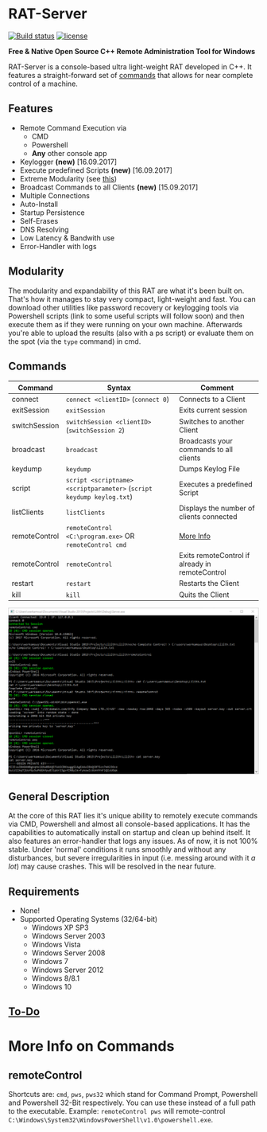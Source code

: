 # RAT-Server
[![Build status](https://ci.appveyor.com/api/projects/status/0au5goobwkwhvmgu?svg=true)](https://ci.appveyor.com/project/werkamsus/lilith) [![license](https://img.shields.io/github/license/mashape/apistatus.svg)](https://github.com/werkamsus/Lilith/blob/master/LICENSE)

**Free & Native Open Source C++ Remote Administration Tool for Windows**

RAT-Server is a console-based ultra light-weight RAT developed in C++. It features a straight-forward set of [commands](#commands) that allows for near complete control of a machine.


Features
---
* Remote Command Execution via
  * CMD
  * Powershell
  * **Any** other console app
* Keylogger **(new)** [16.09.2017]
* Execute predefined Scripts **(new)** [16.09.2017]
* Extreme Modularity (see [this](#modularity))
* Broadcast Commands to all Clients **(new)** [15.09.2017]
* Multiple Connections
* Auto-Install
* Startup Persistence
* Self-Erases
* DNS Resolving
* Low Latency & Bandwith use
* Error-Handler with logs

Modularity
---
The modularity and expandability of this RAT are what it's been built on. That's how it manages to stay very compact, light-weight and fast. You can download other utilities like password recovery or keylogging tools via Powershell scripts (link to some useful scripts will follow soon) and then execute them as if they were running on your own machine. Afterwards you're able to upload the results (also with a ps script) or evaluate them on the spot (via the `type` command) in cmd.

Commands
---
|Command|Syntax|Comment|
|-------|------|---------|
|connect|`connect <clientID>` (`connect 0`)|Connects to a Client|
|exitSession|`exitSession`|Exits current session|
|switchSession|`switchSession <clientID>` (`switchSession 2`)|Switches to another Client|
|broadcast|`broadcast`|Broadcasts your commands to all clients|
|keydump|`keydump`|Dumps Keylog File|
|script|`script <scriptname> <scriptparameter>` (`script keydump keylog.txt`)|Executes a predefined Script|
|listClients|`listClients`|Displays the number of clients connected|
|remoteControl|`remoteControl <C:\program.exe>` OR `remoteControl cmd`|[More Info](#remotecontrol)|
|remoteControl|`remoteControl`|Exits remoteControl if already in remoteControl|
|restart|`restart`|Restarts the Client|
|kill|`kill`|Quits the Client|

  ![Demo Image](/images/demo.png)

General Description
---
At the core of this RAT lies it's unique ability to remotely execute commands via CMD, Powershell and almost all console-based applications. It has the capabilities to automatically install on startup and clean up behind itself. It also features an error-handler that logs any issues. As of now, it is not 100% stable. Under 'normal' conditions it runs smoothly and without any disturbances, but severe irregularities in input (i.e. messing around with it *a lot*) may cause crashes. This will be resolved in the near future.

Requirements
---
* None!
* Supported Operating Systems (32/64-bit)
  * Windows XP SP3
  * Windows Server 2003
  * Windows Vista
  * Windows Server 2008
  * Windows 7
  * Windows Server 2012
  * Windows 8/8.1
  * Windows 10

[To-Do](https://github.com/werkamsus/lilith/blob/master/todo.md)
---

# More Info on Commands

remoteControl
---
Shortcuts are: `cmd`, `pws`, `pws32` which stand for Command Prompt, Powershell and Powershell 32-Bit respectively. You can use these instead of a full path to the executable. Example: `remoteControl pws` will remote-control `C:\Windows\System32\WindowsPowerShell\v1.0\powershell.exe`.
